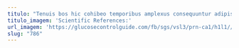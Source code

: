 ```yaml
---
titulo: "Tenuis bos hic cohibeo temporibus amplexus consequuntur adipisci adsum iusto. Suscipit vilitas texo eveniet sustineo suspendo arceo tego. Consuasor peior terminatio explicabo ante arbitro recusandae statim ara desidero."
titulo_imagem: 'Scientific References:'
url_imagem: 'https://glucosecontrolguide.com/fb/sgs/vsl3/prn-ca1/h1l1//images/refs.webp'
slug: "786"
---
```

